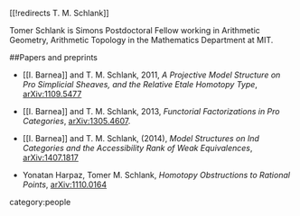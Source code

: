 [[!redirects T. M. Schlank]]

Tomer Schlank is Simons Postdoctoral Fellow working in 
Arithmetic Geometry, Arithmetic Topology in the Mathematics Department at MIT.



##Papers and preprints



* [[I. Barnea]] and T. M. Schlank, 2011, _A Projective Model Structure on Pro Simplicial Sheaves, and the Relative Etale Homotopy Type_, [arXiv:1109.5477](http://arxiv.org/abs/1109.5477)


*  [[I. Barnea]] and T. M. Schlank, 2013, _Functorial Factorizations in Pro Categories_, [arXiv:1305.4607](http://arxiv.org/abs/1305.4607). 

* [[I. Barnea]] and T. M. Schlank, (2014), _Model Structures on Ind Categories and the Accessibility Rank of Weak Equivalences_, [arXiv:1407.1817](http://arxiv.org/abs/1407.1817)

* Yonatan Harpaz, Tomer M. Schlank, _Homotopy Obstructions to Rational Points_, [arXiv:1110.0164](http://arxiv.org/abs/1110.0164)

category:people